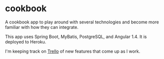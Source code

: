 # cookbook

A cookbook app to play around with several technologies and become more familiar with how they can integrate. 

This app uses Spring Boot, MyBatis, PostgreSQL, and Angular 1.4. It is deployed to Heroku.

I'm keeping track on [Trello](https://trello.com/b/7wx7R9WX/development) of new features that come up as I work.
